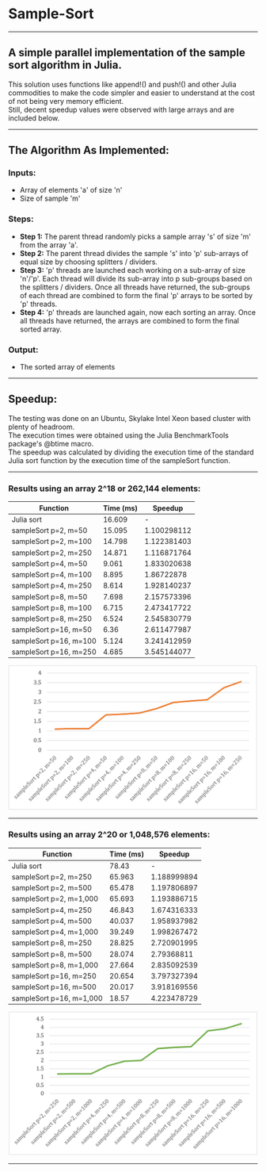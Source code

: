 # Sample-Sort

---
## A simple parallel implementation of the sample sort algorithm in Julia.

This solution uses functions like append!() and push!() and other Julia commodities to make the code simpler and easier to understand at the cost of not being very memory efficient.\
Still, decent speedup values were observed with large arrays and are included below.

---

## The Algorithm As Implemented:
### Inputs:
- Array of elements 'a' of size 'n'
- Size of sample 'm'

### Steps:
- **Step 1:** The parent thread randomly picks a sample array 's' of size 'm' from the array 'a'.
- **Step 2:** The parent thread divides the sample 's' into 'p' sub-arrays of equal size by choosing splitters / dividers.
- **Step 3:** 'p' threads are launched each working on a sub-array of size 'n'/'p'. Each thread will divide its sub-array into p sub-groups based on the splitters / dividers. Once all threads have returned, the sub-groups of each thread are combined to form the final 'p' arrays to be sorted by 'p' threads.
- **Step 4:** 'p' threads are launched again, now each sorting an array. Once all threads have returned, the arrays are combined to form the final sorted array.

### Output:
- The sorted array of elements

---

## Speedup:
The testing was done on an Ubuntu, Skylake Intel Xeon based cluster with plenty of headroom.\
The execution times were obtained using the Julia BenchmarkTools package's @btime macro.\
The speedup was calculated by dividing the execution time of the standard Julia sort function by the execution time of the sampleSort function.

---

### Results using an array 2^18 or 262,144 elements:

| Function               | Time (ms) | Speedup     |
|------------------------|-----------|-------------|
| Julia sort             | 16.609    | -           |
| sampleSort p=2, m=50   | 15.095    | 1.100298112 |
| sampleSort p=2, m=100  | 14.798    | 1.122381403 |
| sampleSort p=2, m=250  | 14.871    | 1.116871764 |
| sampleSort p=4, m=50   | 9.061     | 1.833020638 |
| sampleSort p=4, m=100  | 8.895     | 1.86722878  |
| sampleSort p=4, m=250  | 8.614     | 1.928140237 |
| sampleSort p=8, m=50   | 7.698     | 2.157573396 |
| sampleSort p=8, m=100  | 6.715     | 2.473417722 |
| sampleSort p=8, m=250  | 6.524     | 2.545830779 |
| sampleSort p=16, m=50  | 6.36      | 2.611477987 |
| sampleSort p=16, m=100 | 5.124     | 3.241412959 |
| sampleSort p=16, m=250 | 4.685     | 3.545144077 |

![Speedup Chart for array of 2^18 or 262,144 elements](images/SpeedupChart1.png)

---

### Results using an array 2^20 or 1,048,576 elements:

| Function                 | Time (ms) | Speedup     |
|--------------------------|-----------|-------------|
| Julia sort               | 78.43     | -           |
| sampleSort p=2, m=250    | 65.963    | 1.188999894 |
| sampleSort p=2, m=500    | 65.478    | 1.197806897 |
| sampleSort p=2, m=1,000  | 65.693    | 1.193886715 |
| sampleSort p=4, m=250    | 46.843    | 1.674316333 |
| sampleSort p=4, m=500    | 40.037    | 1.958937982 |
| sampleSort p=4, m=1,000  | 39.249    | 1.998267472 |
| sampleSort p=8, m=250    | 28.825    | 2.720901995 |
| sampleSort p=8, m=500    | 28.074    | 2.79368811  |
| sampleSort p=8, m=1,000  | 27.664    | 2.835092539 |
| sampleSort p=16, m=250   | 20.654    | 3.797327394 |
| sampleSort p=16, m=500   | 20.017    | 3.918169556 |
| sampleSort p=16, m=1,000 | 18.57     | 4.223478729 |

![Speedup Chart for array of 2^20 or 1,048,576 elements](images/SpeedupChart2.png)

---
